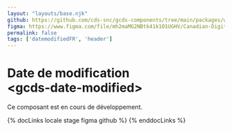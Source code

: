 ```yaml
---
layout: "layouts/base.njk"
github: https://github.com/cds-snc/gcds-components/tree/main/packages/web/src/components/gcds-date-modified
figma: https://www.figma.com/file/mh2maMG2NBtk41k1O1UGHV/Canadian-Digital-Service%E2%80%A8---GC-Design-System?node-id=3471%3A11133&t=ciEmm7GYyGAY73zZ-0
permalink: false
tags: ['datemodifiedFR', 'header']
---
```


# Date de modification <br>&lt;gcds-date-modified&gt;

Ce composant est en cours de développement.

{% docLinks locale stage figma github %}
{% enddocLinks %}

<br/>
